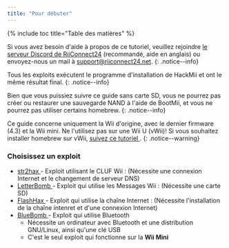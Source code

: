 ```yaml
---
title: "Pour débuter"
---
```


{% include toc title="Table des matières" %}

Si vous avez besoin d'aide à propos de ce tutoriel, veuillez rejoindre [le serveur Discord de RiiConnect24](https://discord.gg/b4Y7jfD) (recommandé, aide en anglais) ou envoyez-nous un mail à [support@riiconnect24.net](mailto:support@riiconnect24.net).
{: .notice--info}

Tous les exploits exécutent le programme d'installation de HackMii et ont le même résultat final.
{: .notice--info}

Bien que vous puissiez suivre ce guide sans carte SD, vous ne pourrez pas créer ou restaurer une sauvegarde NAND à l'aide de BootMii, et vous ne pourrez pas utiliser certains homebrew.
{: .notice--info}

Ce guide concerne uniquement la Wii d'origine, avec le dernier firmware (4.3) et la Wii mini. Ne l'utilisez pas sur une Wii U (vWii)! Si vous souhaitez installer homebrew sur vWii, [ suivez ce tutoriel ](https://wiiuguide.xyz/#/vwii-modding).
{: .notice--warning}

### Choisissez un exploit

- [ str2hax ](str2hax) - Exploit utilisant le CLUF Wii
  :   (Nécessite une connexion Internet et le changement de serveur DNS)
- [ LetterBomb ](letterbomb) - Exploit qui utilise les Messages Wii
  :   (Nécessite une carte SD)
- [ FlashHax ](flashhax) - Exploit qui utilise la chaîne Internet
  :   (Nécessite l'installation de la chaîne intenret et d'une connexion Internet)
- [ BlueBomb ](bluebomb) - Exploit qui utilise Bluetooth
    * Nécessite un ordinateur avec Bluetooth et une distribution GNU/Linux, ainsi qu'une clé USB
    * C'est le seul exploit qui fonctionne sur la **Wii Mini**
